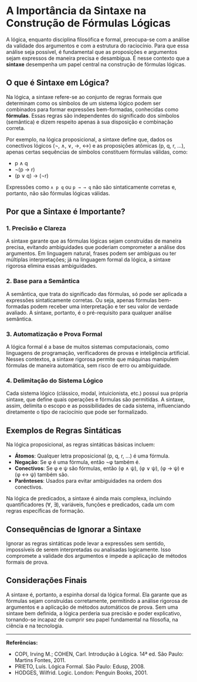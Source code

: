 # A Importância da Sintaxe na Construção de Fórmulas Lógicas

A lógica, enquanto disciplina filosófica e formal, preocupa-se com a análise da validade dos argumentos e com a estrutura do raciocínio. Para que essa análise seja possível, é fundamental que as proposições e argumentos sejam expressos de maneira precisa e desambígua. É nesse contexto que a **sintaxe** desempenha um papel central na construção de fórmulas lógicas.

## O que é Sintaxe em Lógica?

Na lógica, a sintaxe refere-se ao conjunto de regras formais que determinam como os símbolos de um sistema lógico podem ser combinados para formar expressões bem-formadas, conhecidas como **fórmulas**. Essas regras são independentes do significado dos símbolos (semântica) e dizem respeito apenas à sua disposição e combinação correta.

Por exemplo, na lógica proposicional, a sintaxe define que, dados os conectivos lógicos (¬, ∧, ∨, →, ↔) e as proposições atômicas (p, q, r, ...), apenas certas sequências de símbolos constituem fórmulas válidas, como:

- p ∧ q
- ¬(p → r)
- (p ∨ q) → (¬r)

Expressões como `∧ p q` ou `p → → q` não são sintaticamente corretas e, portanto, não são fórmulas lógicas válidas.

## Por que a Sintaxe é Importante?

### 1. **Precisão e Clareza**

A sintaxe garante que as fórmulas lógicas sejam construídas de maneira precisa, evitando ambiguidades que poderiam comprometer a análise dos argumentos. Em linguagem natural, frases podem ser ambíguas ou ter múltiplas interpretações; já na linguagem formal da lógica, a sintaxe rigorosa elimina essas ambiguidades.

### 2. **Base para a Semântica**

A semântica, que trata do significado das fórmulas, só pode ser aplicada a expressões sintaticamente corretas. Ou seja, apenas fórmulas bem-formadas podem receber uma interpretação e ter seu valor de verdade avaliado. A sintaxe, portanto, é o pré-requisito para qualquer análise semântica.

### 3. **Automatização e Prova Formal**

A lógica formal é a base de muitos sistemas computacionais, como linguagens de programação, verificadores de provas e inteligência artificial. Nesses contextos, a sintaxe rigorosa permite que máquinas manipulem fórmulas de maneira automática, sem risco de erro ou ambiguidade.

### 4. **Delimitação do Sistema Lógico**

Cada sistema lógico (clássico, modal, intuicionista, etc.) possui sua própria sintaxe, que define quais operações e fórmulas são permitidas. A sintaxe, assim, delimita o escopo e as possibilidades de cada sistema, influenciando diretamente o tipo de raciocínio que pode ser formalizado.

## Exemplos de Regras Sintáticas

Na lógica proposicional, as regras sintáticas básicas incluem:

- **Átomos**: Qualquer letra proposicional (p, q, r, ...) é uma fórmula.
- **Negação**: Se φ é uma fórmula, então ¬φ também é.
- **Conectivos**: Se φ e ψ são fórmulas, então (φ ∧ ψ), (φ ∨ ψ), (φ → ψ) e (φ ↔ ψ) também são.
- **Parênteses**: Usados para evitar ambiguidades na ordem dos conectivos.

Na lógica de predicados, a sintaxe é ainda mais complexa, incluindo quantificadores (∀, ∃), variáveis, funções e predicados, cada um com regras específicas de formação.

## Consequências de Ignorar a Sintaxe

Ignorar as regras sintáticas pode levar a expressões sem sentido, impossíveis de serem interpretadas ou analisadas logicamente. Isso compromete a validade dos argumentos e impede a aplicação de métodos formais de prova.

## Considerações Finais

A sintaxe é, portanto, a espinha dorsal da lógica formal. Ela garante que as fórmulas sejam construídas corretamente, permitindo a análise rigorosa de argumentos e a aplicação de métodos automáticos de prova. Sem uma sintaxe bem definida, a lógica perderia sua precisão e poder explicativo, tornando-se incapaz de cumprir seu papel fundamental na filosofia, na ciência e na tecnologia.

---

**Referências:**

- COPI, Irving M.; COHEN, Carl. Introdução à Lógica. 14ª ed. São Paulo: Martins Fontes, 2011.
- PRIETO, Luís. Lógica Formal. São Paulo: Edusp, 2008.
- HODGES, Wilfrid. Logic. London: Penguin Books, 2001.
